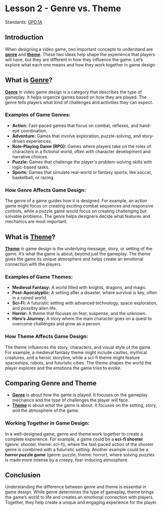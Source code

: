 # Lesson 2 - Genre vs. Theme

Standards: [GPD.1A](../standards.md#gpd1a)

## Introduction

When designing a video game, two important concepts to understand are [**genre**](../terms/genre.md) and [**theme**](../terms/theme.md). These two ideas help shape the experience that players will have, but they are different in how they influence the game. Let’s explore what each one means and how they work together in game design.

## What is [Genre](../terms/genre.md)?

[**Genre**](../terms/genre.md) in video game design is a category that describes the type of gameplay. It helps organize games based on how they are played. The genre tells players what kind of challenges and activities they can expect.

### Examples of Game Genres:

- **Action:** Fast-paced games that focus on combat, reflexes, and hand-eye coordination.
- **Adventure:** Games that involve exploration, puzzle-solving, and story-driven experiences.
- **Role-Playing Game (RPG):** Games where players take on the roles of characters in a fictional world, often with character development and narrative choices.
- **Puzzle:** Games that challenge the player's problem-solving skills with logic-based tasks.
- **Sports:** Games that simulate real-world or fantasy sports, like soccer, basketball, or racing.

### How Genre Affects Game Design:

The genre of a game guides how it is designed. For example, an action game might focus on creating exciting combat sequences and responsive controls, while a puzzle game would focus on creating challenging but solvable problems. The genre helps designers decide what features and mechanics are most important.

## What is [Theme](../terms/theme.md)?

[**Theme**](../terms/theme.md) in game design is the underlying message, story, or setting of the game. It’s what the game is about, beyond just the gameplay. The theme gives the game its unique atmosphere and helps create an emotional connection with the players.

### Examples of Game Themes:

- **Medieval Fantasy:** A world filled with knights, dragons, and magic.
- **Post-Apocalyptic:** A setting after a disaster, where survival is key, often in a ruined world.
- **Sci-Fi:** A futuristic setting with advanced technology, space exploration, and possibly alien life.
- **Horror:** A theme that focuses on fear, suspense, and the unknown.
- **Hero’s Journey:** A story where the main character goes on a quest to overcome challenges and grow as a person.

### How Theme Affects Game Design:

The theme influences the story, characters, and visual style of the game. For example, a medieval fantasy theme might include castles, mythical creatures, and a heroic storyline, while a sci-fi theme might feature spaceships, robots, and futuristic cities. The theme shapes the world the player explores and the emotions the game tries to evoke.

## Comparing Genre and Theme

- [**Genre**](../terms/genre.md) is about _how_ the game is played. It focuses on the gameplay mechanics and the type of challenges the player will face.
- [**Theme**](../terms/theme.md) is about _what_ the game is about. It focuses on the setting, story, and the atmosphere of the game.

### Working Together in Game Design:

In a well-designed game, genre and theme work together to create a complete experience. For example, a game could be a **sci-fi shooter** (genre: shooter, theme: sci-fi), where the fast-paced action of the shooter genre is combined with a futuristic setting. Another example could be a **horror puzzle game** (genre: puzzle, theme: horror), where solving puzzles is made more intense by a creepy, fear-inducing atmosphere.

## Conclusion

Understanding the difference between genre and theme is essential in game design. While genre determines the type of gameplay, theme brings the game’s world to life and creates an emotional connection with players. Together, they help create a unique and engaging experience for the player.

